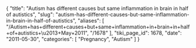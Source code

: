{
  "title": "Autism has different causes but same inflammation in brain in half of autistics",
  "slug": "autism-has-different-causes-but-same-inflammation-in-brain-in-half-of-autistics",
  "aliases": [
    "/Autism+has+different+causes+but+same+inflammation+in+brain+in+half+of+autistics+\u2013+May+2011",
    "/1678"
  ],
  "tiki_page_id": 1678,
  "date": "2011-05-30",
  "categories": [
    "Pregnancy",
    "Autism"
  ]
}

